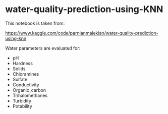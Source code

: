 # water-quality-prediction-using-KNN

This notebook is taken from:

https://www.kaggle.com/code/parnianmalekian/water-quality-prediction-using-knn

Water parameters are evaluated for:
- pH
- Hardness 
- Solids 
- Chloramines 
- Sulfate
- Conductivity
- Organic_carbon 
- Trihalomethanes 
- Turbidity
- Potability
